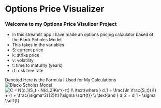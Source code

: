 # Options Price Visualizer 

### Welcome to my Options Price Visulizer Project
- In this streamlit app I have made an options pricing calculator based of the Black Scholes Model
- This takes in the variables
- S: current price
- k: strike price
- v: volatility
- t: time to maturity (years)
- rf: risk free rate

Denoted Here is the Formula I Used for My Calculations
![Black-Scholes Model](https://www.gstatic.com/education/formulas2/553212783/en/black_scholes_model.svg)
<img class="XqHOTb IGEbUc" alt="C = N(d_1)S_t - N(d_2)Ke^{-rt} \\
\text{where } d_1 = \frac{\ln \frac{S_t}{K} + (r + \frac{\sigma^2}{2})t}{\sigma \sqrt{t}} \\
\text{and } d_2 = d_1 - \sigma \sqrt{t}" src="https://www.gstatic.com/education/formulas2/553212783/en/black_scholes_model.svg" role="img" data-csiid="uW3iZou2CuCh5NoPr_TfmQo_4" data-atf="0">


